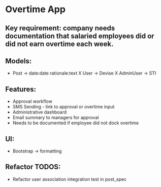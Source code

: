 # Overtime App

## Key requirement: company needs documentation that salaried employees did or did not earn overtime each week.

## Models:
 - Post -> date:date rationale:text
 X User -> Devise
 X AdminUser -> STI

 ## Features:
 - Approval workflow
 - SMS Sending - link to approval or overtime input
 - Administrative dashboard
 - Email summary to managers for approval
 - Needs to be documented if employee did not dock overtime

 ## UI:
 - Bootstrap -> formatting

 ## Refactor TODOS:
  - Refactor user association integration test in post_spec